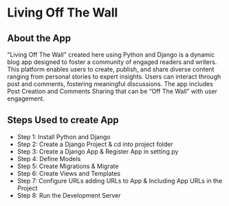 # Living Off The Wall
## About the App
"Living Off The Wall" created here using Python and Django is a dynamic blog app designed to foster a community of engaged readers and 
writers. This platform enables users to create, publish, and share diverse content ranging from personal stories to expert insights. 
Users can interact through post and comments, fostering meaningful discussions. The app includes Post Creation and Comments Sharing 
that can be “Off The Wall” with user engagement.
## Steps Used to create App
* Step 1: Install Python and Django
* Step 2: Create a Django Project & cd into project folder
* Step 3: Create a Django App & Register App in setting.py
* Step 4: Define Models
* Step 5: Create Migrations & Migrate
* Step 6: Create Views and Templates
* Step 7: Configure URLs adding URLs to App & Including App URLs in the Project
* Step 8: Run the Development Server
